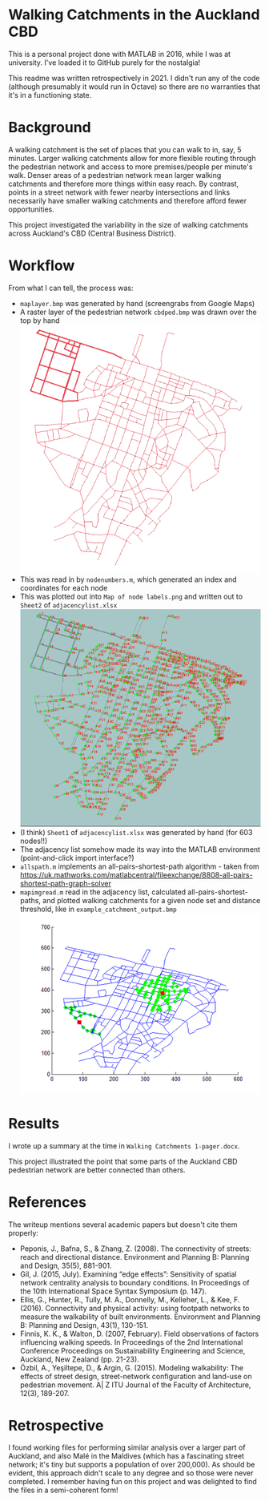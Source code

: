 # Walking Catchments in the Auckland CBD
This is a personal project done with MATLAB in 2016, while I was at university. I've loaded it to GitHub purely for the nostalgia!

This readme was written retrospectively in 2021. I didn't run any of the code (although presumably it would run in Octave) so there are no warranties that it's in a functioning state.

# Background
A walking catchment is the set of places that you can walk to in, say, 5 minutes. Larger walking catchments allow for more flexible routing through the pedestrian network and access to more premises/people per minute's walk. Denser areas of a pedestrian network mean larger walking catchments and therefore more things within easy reach. By contrast, points in a street network with fewer nearby intersections and links necessarily have smaller walking catchments and therefore afford fewer opportunities.

This project investigated the variability in the size of walking catchments across Auckland's CBD (Central Business District).

# Workflow
From what I can tell, the process was:

* `maplayer.bmp` was generated by hand (screengrabs from Google Maps)
* A raster layer of the pedestrian network `cbdped.bmp` was drawn over the top by hand
![Raster layer of pedestrian network.](cbdped.bmp)
* This was read in by `nodenumbers.m`, which generated an index and coordinates for each node
* This was plotted out into `Map of node labels.png` and written out to `Sheet2` of `adjacencylist.xlsx`
![Map of node labels.](Map%20of%20node%20labels.png)
* (I think) `Sheet1` of `adjacencylist.xlsx` was generated by hand (for 603 nodes!!)
* The adjacency list somehow made its way into the MATLAB environment (point-and-click import interface?)
* `allspath.m` implements an all-pairs-shortest-path algorithm - taken from https://uk.mathworks.com/matlabcentral/fileexchange/8808-all-pairs-shortest-path-graph-solver
* `mapimgread.m` read in the adjacency list, calculated all-pairs-shortest-paths, and plotted walking catchments for a given node set and distance threshold, like in `example_catchment_output.bmp`
![Example catchment output.](example_catchment_output.bmp)

# Results
I wrote up a summary at the time in `Walking Catchments 1-pager.docx`.

This project illustrated the point that some parts of the Auckland CBD pedestrian network are better connected than others.

# References
The writeup mentions several academic papers but doesn't cite them properly:

* Peponis, J., Bafna, S., & Zhang, Z. (2008). The connectivity of streets: reach and directional distance. Environment and Planning B: Planning and Design, 35(5), 881-901.
* Gil, J. (2015, July). Examining “edge effects”: Sensitivity of spatial network centrality analysis to boundary conditions. In Proceedings of the 10th International Space Syntax Symposium (p. 147).
* Ellis, G., Hunter, R., Tully, M. A., Donnelly, M., Kelleher, L., & Kee, F. (2016). Connectivity and physical activity: using footpath networks to measure the walkability of built environments. Environment and Planning B: Planning and Design, 43(1), 130-151.
* Finnis, K. K., & Walton, D. (2007, February). Field observations of factors influencing walking speeds. In Proceedings of the 2nd International Conference Proceedings on Sustainability Engineering and Science, Auckland, New Zealand (pp. 21-23).
* Özbil, A., Yeşiltepe, D., & Argin, G. (2015). Modeling walkability: The effects of street design, street-network configuration and land-use on pedestrian movement. A| Z ITU Journal of the Faculty of Architecture, 12(3), 189-207.

# Retrospective
I found working files for performing similar analysis over a larger part of Auckland, and also Malé in the Maldives (which has a fascinating street network; it's tiny but supports a population of over 200,000). As should be evident, this approach didn't scale to any degree and so those were never completed. I remember having fun on this project and was delighted to find the files in a semi-coherent form!
